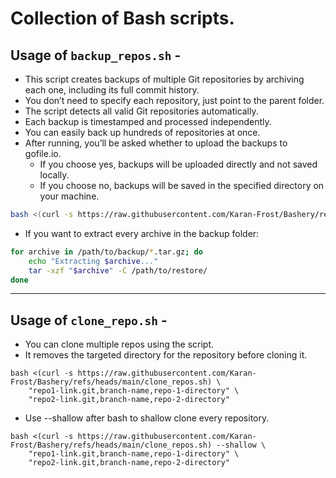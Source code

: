 # Collection of Bash scripts.

## Usage of `backup_repos.sh` -

- This script creates backups of multiple Git repositories by archiving each one, including its full commit history.
- You don’t need to specify each repository, just point to the parent folder.
- The script detects all valid Git repositories automatically.
- Each backup is timestamped and processed independently.
- You can easily back up hundreds of repositories at once.
- After running, you’ll be asked whether to upload the backups to gofile.io.
    - If you choose yes, backups will be uploaded directly and not saved locally.
    - If you choose no, backups will be saved in the specified directory on your machine.

```bash
bash <(curl -s https://raw.githubusercontent.com/Karan-Frost/Bashery/refs/heads/main/backup_repos.sh) "/path/to/repos" "/path/to/backup"
```

- If you want to extract every archive in the backup folder:

```bash
for archive in /path/to/backup/*.tar.gz; do
    echo "Extracting $archive..."
    tar -xzf "$archive" -C /path/to/restore/
done
```

<hr>

## Usage of `clone_repo.sh` -

- You can clone multiple repos using the script.
- It removes the targeted directory for the repository before cloning it.

```
bash <(curl -s https://raw.githubusercontent.com/Karan-Frost/Bashery/refs/heads/main/clone_repos.sh) \
    "repo1-link.git,branch-name,repo-1-directory" \
    "repo2-link.git,branch-name,repo-2-directory"
```

- Use --shallow after bash to shallow clone every repository.

```
bash <(curl -s https://raw.githubusercontent.com/Karan-Frost/Bashery/refs/heads/main/clone_repos.sh) --shallow \
    "repo1-link.git,branch-name,repo-1-directory" \
    "repo2-link.git,branch-name,repo-2-directory"
```
